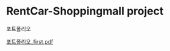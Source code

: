 
# RentCar-Shoppingmall project 
포트폴리오

[포트폴리오_first.pdf](https://github.com/igbar91/RentCar-Shoppingmall/files/5127370/_first.pdf)
